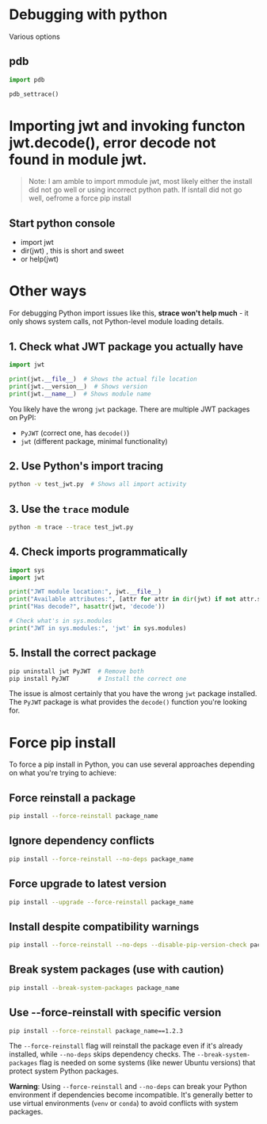 # Debugging with python

Various options

## pdb

```python
import pdb

pdb_settrace()
```

# Importing jwt and invoking functon jwt.decode(), error decode not found in module jwt.

> Note: I am amble to import mmodule jwt, most likely either the install did not go well or using incorrect python path.
> If isntall did not go well, oefrome a force pip install

## Start python console

- import jwt
- dir(jwt) , this is short and sweet
- or help(jwt)

# Other ways

For debugging Python import issues like this, **strace won't help much** - it only shows system calls, not Python-level
module loading details. 

## 1. Check what JWT package you actually have

```python
import jwt

print(jwt.__file__)  # Shows the actual file location
print(jwt.__version__)  # Shows version
print(jwt.__name__)  # Shows module name
```

You likely have the wrong `jwt` package. There are multiple JWT packages on PyPI:

- `PyJWT` (correct one, has `decode()`)
- `jwt` (different package, minimal functionality)

## 2. Use Python's import tracing

```bash
python -v test_jwt.py  # Shows all import activity
```

## 3. Use the `trace` module

```bash
python -m trace --trace test_jwt.py
```

## 4. Check imports programmatically

```python
import sys
import jwt

print("JWT module location:", jwt.__file__)
print("Available attributes:", [attr for attr in dir(jwt) if not attr.startswith('_')])
print("Has decode?", hasattr(jwt, 'decode'))

# Check what's in sys.modules
print("JWT in sys.modules:", 'jwt' in sys.modules)
```

## 5. Install the correct package

```bash
pip uninstall jwt PyJWT  # Remove both
pip install PyJWT        # Install the correct one
```

The issue is almost certainly that you have the wrong `jwt` package installed. The `PyJWT` package is what provides
the `decode()` function you're looking for.


# Force pip install

To force a pip install in Python, you can use several approaches depending on what you're trying to achieve:

## Force reinstall a package

```bash
pip install --force-reinstall package_name
```

## Ignore dependency conflicts

```bash
pip install --force-reinstall --no-deps package_name
```

## Force upgrade to latest version

```bash
pip install --upgrade --force-reinstall package_name
```

## Install despite compatibility warnings

```bash
pip install --force-reinstall --no-deps --disable-pip-version-check package_name
```

## Break system packages (use with caution)

```bash
pip install --break-system-packages package_name
```

## Use --force-reinstall with specific version

```bash
pip install --force-reinstall package_name==1.2.3
```

The `--force-reinstall` flag will reinstall the package even if it's already installed, while `--no-deps` skips
dependency checks. The `--break-system-packages` flag is needed on some systems (like newer Ubuntu versions) that
protect system Python packages.

**Warning**: Using `--force-reinstall` and `--no-deps` can break your Python environment if dependencies become
incompatible. It's generally better to use virtual environments (`venv` or `conda`) to avoid conflicts with system
packages.

